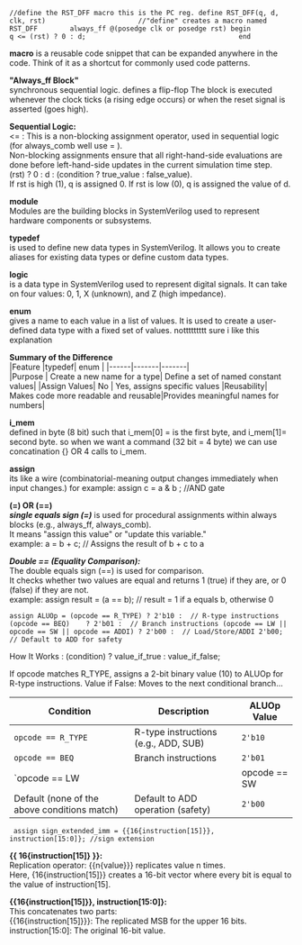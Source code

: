 ` //define the RST_DFF macro this is the PC reg.
define RST_DFF(q, d, clk, rst)                       //"define" creates a macro named RST_DFF       
    always_ff @(posedge clk or posedge rst) begin          
        q <= (rst) ? 0 : d;                                     
    end  `

**macro**
 is a reusable code snippet that can be expanded anywhere in the code. Think of it as a shortcut for commonly used code patterns.

 **"Always_ff Block"**  
  synchronous sequential logic. defines a flip-flop The block is executed whenever the clock ticks (a rising edge occurs) or when the reset signal is asserted (goes high).

**Sequential Logic:**  
<=  : This is a non-blocking assignment operator, used in sequential logic (for always_comb well use = ).  
Non-blocking assignments ensure that all right-hand-side evaluations are done before left-hand-side updates in the current simulation time step.  
(rst) ? 0 : d   : (condition ? true_value : false_value).  
If rst is high (1), q is assigned 0.
If rst is low (0), q is assigned the value of d.

**module**  
Modules are the building blocks in SystemVerilog used to represent hardware components or subsystems.

**typedef**  
is used to define new data types in SystemVerilog. It allows you to create aliases for existing data types or define custom data types. 

**logic**  
is a data type in SystemVerilog used to represent digital signals. It can take on four values: 0, 1, X (unknown), and Z (high impedance).

**enum**  
gives a name to each value in a list of values. It is used to create a user-defined data type with a fixed set of values.   nottttttttt sure i like this explanation

**Summary of the Difference**  
|Feature |typedef| enum |
|------|-------|-------|    
|Purpose |	Create a new name for a type|	Define a set of named constant values|
|Assign Values|	No | Yes, assigns specific values
|Reusability|	Makes code more readable and reusable|Provides meaningful names for numbers|

**i_mem**  
defined in byte (8 bit) such that i_mem[0] = is the first byte, and i_mem[1]= second byte. so when we want a command (32 bit = 4 byte) we can use concatination {} OR 4 calls to i_mem.

**assign**  
its like a wire (combinatorial-meaning output changes immediately when input changes.) 
for example: assign c = a & b ; //AND gate

**(=) OR (==)**  
***single equals sign (=)***
is used for procedural assignments within always blocks (e.g., always_ff, always_comb).  
It means "assign this value" or "update this variable."  
example:    a = b + c; // Assigns the result of b + c to a  

***Double == (Equality Comparison):***  
The double equals sign (==) is used for comparison.  
It checks whether two values are equal and returns 1 (true) if they are, or 0 (false) if they are not.  
example:   assign result = (a == b); // result = 1 if a equals b, otherwise 0 

`assign ALUOp = (opcode == R_TYPE) ? 2'b10 :  // R-type instructions
               (opcode == BEQ)    ? 2'b01 :  // Branch instructions
               (opcode == LW || opcode == SW || opcode == ADDI) ? 2'b00 :  // Load/Store/ADDI
               2'b00; // Default to ADD for safety `  

How It Works :  (condition) ? value_if_true : value_if_false;  

If opcode matches R_TYPE, assigns a 2-bit binary value (10) to ALUOp for R-type instructions.
Value if False: Moves to the next conditional branch...  
  
| **Condition**         | **Description**    | **ALUOp Value** |
|-----------------------|------------------- |-----------------|
| `opcode == R_TYPE`    | R-type instructions (e.g., ADD, SUB) | `2'b10`    |
| `opcode == BEQ`     | Branch instructions     | `2'b01`       |
| `opcode == LW || opcode == SW || opcode == ADDI` | Load/Store/Immediate instructions    | `2'b00`         |
| Default (none of the above conditions match)  | Default to ADD operation (safety)    | `2'b00`         |
  

` assign sign_extended_imm = {{16{instruction[15]}}, instruction[15:0]}; //sign extension`  

**{{ 16{instruction[15]} }}:**  
Replication operator: {{n{value}}} replicates value n times.  
Here, {16{instruction[15]}} creates a 16-bit vector where every bit is equal to the value of instruction[15].

**{{16{instruction[15]}}, instruction[15:0]}:**  
This concatenates two parts:  
{{16{instruction[15]}}}: The replicated MSB for the upper 16 bits.
instruction[15:0]: The original 16-bit value.






